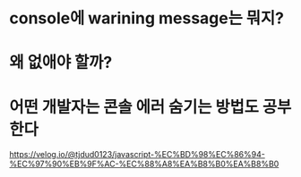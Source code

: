 # console에 warining message는 뭐지?

# 왜 없애야 할까?

# 어떤 개발자는 콘솔 에러 숨기는 방법도 공부한다
https://velog.io/@tjdud0123/javascript-%EC%BD%98%EC%86%94-%EC%97%90%EB%9F%AC-%EC%88%A8%EA%B8%B0%EA%B8%B0
